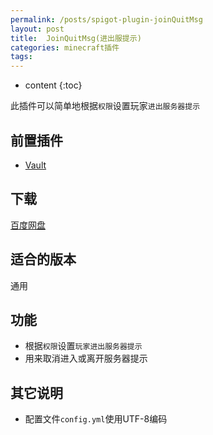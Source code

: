 ```yaml
---
permalink: /posts/spigot-plugin-joinQuitMsg
layout: post
title:  JoinQuitMsg(进出服提示)
categories: minecraft插件
tags:
---
```


* content
{:toc}

此插件可以简单地根据`权限`设置玩家`进出服务器提示`




## 前置插件
* [Vault](http://dev.bukkit.org/bukkit-plugins/vault/)

## 下载
[百度网盘](https://pan.baidu.com/s/1hs2sreG)

## 适合的版本
通用

## 功能
* 根据`权限`设置`玩家进出服务器提示`
* 用来取消进入或离开服务器提示

## 其它说明
* 配置文件`config.yml`使用UTF-8编码

